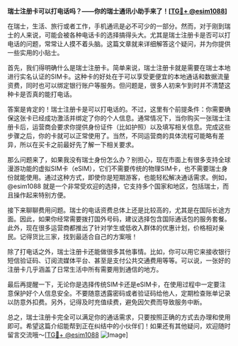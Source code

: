 **瑞士注册卡可以打电话吗？——你的瑞士通讯小助手来了！[[TG💪+ @esim1088](https://t.me/s/esim1088)]**

在瑞士，生活、旅行或者工作，手机通讯是必不可少的一部分。然而，对于刚到瑞士的人来说，可能会被各种电话卡的选择搞得头大。尤其是瑞士注册卡是否可以打电话的问题，常常让人摸不着头脑。这篇文章就来详细解答这个疑问，并为你提供一些实用的小贴士。

首先，我们得明确什么是瑞士注册卡。简单来说，瑞士注册卡就是需要在瑞士本地进行实名认证的SIM卡。这种卡的好处在于可以享受更便宜的本地通话和数据流量资费，同时也可以绑定银行账户等服务。但问题是，很多人初来乍到时并不清楚这种卡是否真的能打电话。

答案是肯定的！瑞士注册卡是可以打电话的。不过，这里有个前提条件：你需要确保这张卡已经成功激活并绑定了你的个人信息。通常情况下，当你购买一张瑞士注册卡后，运营商会要求你提供身份证件（比如护照）以及填写相关信息。完成这些步骤之后，你的卡就可以正常使用了。当然，不同运营商的具体流程可能略有差异，所以在买卡之前最好先了解一下相关要求。

那么问题来了，如果我没有瑞士身份怎么办？别担心，现在市面上有很多支持全球漫游功能的虚拟SIM卡（eSIM），它们不需要传统的物理SIM卡，也不需要瑞士身份就能使用。通过这种方式，即使你是短期游客，也能轻松解决通话需求。例如，@esim1088 就是一个非常受欢迎的选择，它支持多个国家和地区，包括瑞士，而且操作起来特别方便。

接下来聊聊费用问题。瑞士的电话资费总体上还是比较高的，尤其是在国际长途方面。因此，如果你经常需要拨打国外号码，建议选择包含国际通话包的服务套餐。此外，现在很多运营商都推出了针对学生或低收入群体的优惠计划，价格相对亲民。记得货比三家，找到最适合自己的方案哦！

除了打电话之外，瑞士注册卡还能做很多其他事情。比如，你可以用它来接收银行短信验证码、订阅流媒体平台、甚至是支付公共交通费用等等。可以说，一张好的注册卡几乎涵盖了日常生活中所有需要用到通信的地方。

最后再提醒一下，无论你是选择传统SIM卡还是eSIM卡，在使用过程中一定要注意保护好个人信息安全。不要随意透露密码或者验证码给他人，定期检查账单记录以防意外扣费。另外，记得及时充值续费，避免因欠费而导致服务中断。

总之，瑞士注册卡完全可以满足你的通话需求，只要按照正确的方式去办理和使用即可。希望这篇介绍能帮到正在纠结中的小伙伴们！如果还有其他疑问，欢迎随时留言交流哦～[[TG💪+ @esim1088](https://t.me/s/esim1088) ![Image](https://i.postimg.cc/4NQfJmqS/Snipaste-2025-05-13-00-14-12.png)]